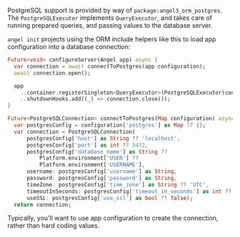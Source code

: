PostgreSQL support is provided by way of `package:angel3_orm_postgres`.
The `PostgreSQLExecutor` implements `QueryExecutor`, and takes care of
running prepared queries, and passing values to the database server.

`angel init` projects using the ORM include helpers like this to load app
configuration into a database connection:

```dart
Future<void> configureServer(Angel app) async {
  var connection = await connectToPostgres(app.configuration);
  await connection.open();

  app
    ..container.registerSingleton<QueryExecutor>(PostgreSQLExecutor(connection))
    ..shutdownHooks.add((_) => connection.close());
}

Future<PostgreSQLConnection> connectToPostgres(Map configuration) async {
  var postgresConfig = configuration['postgres'] as Map ?? {};
  var connection = PostgreSQLConnection(
      postgresConfig['host'] as String ?? 'localhost',
      postgresConfig['port'] as int ?? 5432,
      postgresConfig['database_name'] as String ??
          Platform.environment['USER'] ??
          Platform.environment['USERNAME'],
      username: postgresConfig['username'] as String,
      password: postgresConfig['password'] as String,
      timeZone: postgresConfig['time_zone'] as String ?? 'UTC',
      timeoutInSeconds: postgresConfig['timeout_in_seconds'] as int ?? 30,
      useSSL: postgresConfig['use_ssl'] as bool ?? false);
  return connection;
```

Typically, you'll want to use app configuration to create the connection,
rather than hard coding values.
